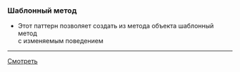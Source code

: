 ### Шаблонный метод

- Этот паттерн позволяет создать из метода объекта шаблонный метод  
с изменяемым поведением 

---

[Смотреть](templatemethod.go)